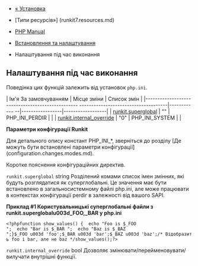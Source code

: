 - [« Установка](runkit7.installation.md)
- [Типи ресурсів»] (runkit7.resources.md)

- [PHP Manual](index.md)
- [Встановлення та налаштування](runkit7.setup.md)
- Налаштування під час виконання

## Налаштування під час виконання

Поведінка цих функцій залежить від установок `php.ini`.

| Ім'я За замовчуванням | Місце зміни | Список змін |
|------------------------------------------------- -------------------------------------|------------ --|-----------------|------------------|
| [runkit.superglobal](runkit7.configuration.md#ini.runkit7.superglobal) | "" | PHP_INI_PERDIR | |
| [runkit.internal_override](runkit7.configuration.md#ini.runkit7.internal-override) | "0" | PHP_INI_SYSTEM | |

**Параметри конфігурації Runkit**

Для детального опису констант PHP_INI\_\*, зверніться до розділу [Де
можуть бути встановлені параметри
конфігурації] (configuration.changes.modes.md).

Коротке пояснення конфігураційних директив.

`runkit.superglobal` string
Розділений комами список імен змінних, які будуть
розглядатися як суперглобальні. Це значення має бути
встановлено в загальносистемному файлі php.ini, але може працювати в
контекстах конфігурації perdir в залежності від вашого SAPI.

**Приклад #1 Користувальницькі суперглобальні файли з
runkit.superglobalu003d\_FOO,\_BAR у php.ini**

` <?phpfunction show_values() {  echo "Foo is $_FOO
";  echo "Bar is $_BAR
";  echo "Baz is $_BAZ
";}$_FOO u003d 'foo';$_BAR u003d 'bar';$_BAZ u003d 'baz';/* Відобразить foo і bar, але не baz */show_values();?> `

`runkit.internal_override` bool
Дозволяє змінювати/перейменовувати/вилучати внутрішні функції.
